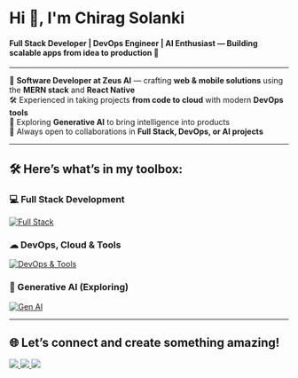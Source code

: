 <h1 align="left">Hi 👋, I'm Chirag Solanki</h1>
<h4 align="left"><strong>Full Stack Developer</strong> | <strong>DevOps Engineer</strong> | <strong>AI Enthusiast</strong> — Building scalable apps from idea to production 🚀</h4>

---

💼 **Software Developer at Zeus AI** — crafting **web & mobile solutions** using the **MERN stack** and **React Native**  
🛠 Experienced in taking projects **from code to cloud** with modern **DevOps tools**  
🌱 Exploring **Generative AI** to bring intelligence into products  
🤝 Always open to collaborations in **Full Stack, DevOps, or AI projects**  

---

## 🛠 Here’s what’s in my toolbox:

### 💻 Full Stack Development  
[![Full Stack](https://skillicons.dev/icons?i=typescript,react,nextjs,redux,tailwind,mui,nodejs,express,prisma,mysql,mongodb,redis,kafka&perline=14)](https://skillicons.dev)  

### ☁ DevOps, Cloud & Tools  
[![DevOps & Tools](https://skillicons.dev/icons?i=aws,terraform,docker,kubernetes,nginx,jenkins,prometheus,grafana,linux,postman,jest,git,githubactions&perline=14)](https://skillicons.dev)  

### 🤖 Generative AI (Exploring)  
[![Gen AI](https://skillicons.dev/icons?i=python,fastapi,&perline=14)](https://skillicons.dev)

---

## 🌐 Let’s connect and create something amazing!  
<a href="mailto:chiragsolanki.me@gmail.com">
    <img src="https://skillicons.dev/icons?i=gmail" />
</a>
<a href="https://www.linkedin.com/in/chiragsdev/">
    <img src="https://skillicons.dev/icons?i=linkedin" />
</a>
<a href="https://x.com/chiragsdev">
    <img src="https://skillicons.dev/icons?i=twitter" />
</a>
